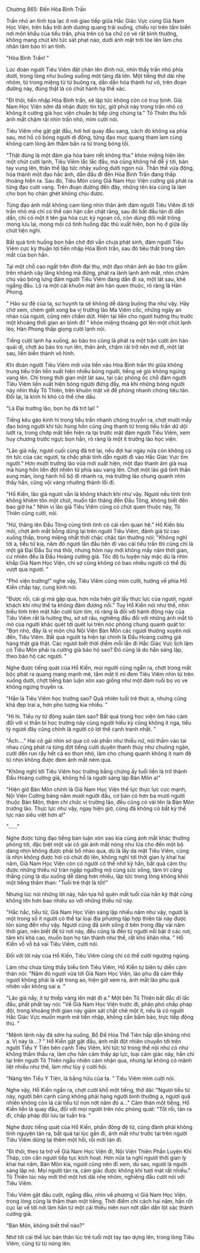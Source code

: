 




Chương 865: Đến Hòa Bình Trấn




Trấn nhỏ an tĩnh tọa lạc ở nơi giao tiếp giữa Hắc Giác Vực cùng Già Nam Học Viện, trên bầu trời ánh dương quang trải xuống, chiếu rọi trên tấm biển nơi môn khẩu của tiểu trấn, phía trên có ba chữ có vẻ rất bình thường, không mang chút khí tức sát phạt nào, dưới ánh mặt trời lóe lên làm cho nhân tâm bảo trì an tĩnh.

"Hòa Bình Trấn! "

Lúc đoàn người Tiêu Viêm đặt chân lên đỉnh núi, nhìn thấy trấn nhỏ phía dưới, trong lòng như buông xuống một tảng đá lớn. Một tiếng thở dài nhẹ nhõm, từ trong miệng từ từ buông ra, dần dần hóa thành hư vô, trên đoạn đường này, đúng thật là có chút hành hạ thể xác.

"Đi thôi, tiến nhập Hòa Bình trấn, sẽ lập tức không còn có truy binh. Già Nam Học Viện sớm đã nhận được tin tức, giờ phút này trong trấn nhỏ có không ít cường giả học viện chuẩn bị tiếp ứng chúng ta." Tô Thiên thu hồi ánh mắt chậm rãi nhìn trấn nhỏ, mỉm cười nói.

Tiêu Viêm nhẹ gật gật đầu, hơi hơi quay đầu sang, cách đó không xa phía sau, mơ hồ có bóng người di động, từng đạo mục quang tham lam cùng không cam lòng âm thầm bắn ra từ trong bóng tối.

"Thật đúng là một đám gia hỏa bám riết không tha." khóe miệng hiện lên một chút cười lạnh, Tiêu Viêm lắc lắc đầu, mà cũng không hề để ý tới, bàn tay vung lên, thân thể lập tức nhảy xuống dưới ngọn núi. Thân thể vừa động, hóa thành một đạo hắc ảnh, dẫn đầu đi đến Hòa Bình Trấn đang thấp thoáng hiện ra. Sau đó, Tiêu Môn cùng Già Nam Học Viện cường giả phát ra từng đạo cười vang. Trên đoạn đường đến đây, những tên kia cũng là làm cho bọn họ chán ghét không chịu được.

Từng đạo ánh mắt không cam lòng nhìn thân ảnh đám người Tiêu Viêm đi tới trấn nhỏ mà chỉ có thể oán hận cắn chặt răng, sau đó bắt đầu tản đi dần dần, chỉ có một ít tên gia hỏa cực kỳ ngoan cố, còn dùng đôi mắt trông mong lưu lại, mong mỏi có tình huống đặc thù xuất hiện, bọn họ ở giữa lấy chút tiện nghi.

Bất quá tình huống bọn hắn chờ đợi vẫn chưa phát sinh, đám người Tiêu Viêm cực kỳ thuận lợi tiến nhập Hòa Bình trấn, sau đó tiêu thất trong tầm mắt của bọn hắn.

Tại một chỗ cao ngất trên đỉnh đại thụ, một đạo nhân ảnh áo bào tro giẫm trên nhánh cây lăng không mà đứng, phát ra lành lạnh ánh mắt, nhìn chăm chú vào bóng lưng đám người Tiêu Viêm đang dần đi xa, một lát sau, khẽ ngẩng đầu. Lộ ra một cái khuôn mặt âm hàn quen thuộc, rõ ràng là Hàn Phong.

" Hảo sư đệ của ta, sư huynh ta sẽ không dễ dàng buông tha như vậy. Hãy chờ xem, chém giết xong ba vị trưởng lão Ma Viêm cốc, những ngày an nhàn của ngươi, cũng nên chấm dứt. Hiện tại liền cho ngươi hưởng thụ trước một khoảng thời gian an bình đi! " khóe miệng thoáng gợi lên một chút lạnh lẻo, Hàn Phong thấp giọng cười lạnh nói.

Tiếng cười lạnh hạ xuống, áo bào tro cũng là phát ra một trận cười âm hàn quái dị, chợt áo bào tro run lên, thân ảnh, chậm rãi trở nên mờ đi, một lát sau, liền biến thành vô hình.

Khi đoàn người Tiêu Viêm mới vừa tiến vào Hòa Bình trấn thì giữa không trung tiểu trấn liền xuất hiện nhiều bóng người, tiếng xé gió không ngừng vang lên. Chỉ trong thời gian một lát sau, tại các phòng ốc chỗ đám người Tiêu Viêm liền xuất hiện bóng người đứng đầy, mà khi những bóng người này nhìn thấy Tô Thiên, trên khuôn mặt vẻ đề phòng nhanh chóng tiêu tán. Đổi lại, là kinh hỉ khó có thể che dấu.

"Là Đại trưởng lão, bọn họ đã trở lại! "

Tiếng kêu gào kinh hỉ trong tiểu trấn nhanh chóng truyền ra, chợt mười mấy đạo bóng người khí tức hùng hồn cũng ứng thanh từ trong tiểu trấn dữ dội lướt ra, trong chớp mắt liền hiện ra tại trước mặt đám người Tiêu Viêm, xem huy chương trước ngực bọn hắn, rõ ràng là một ít trưởng lão học viện.

"Lão già nầy, ngươi cuối cùng đã trở lại, nếu đợi hai ngày nữa còn không có tin tức của các ngươi, ta chắc phải tính dẫn người đi vào Hắc Giác Vực tìm người." Hơn mười trưởng lão vừa mới xuất hiện, một đạo thanh âm già nua mà hùng hồn liền đột nhiên từ phía sau vang lên. Chợt một lão giả tinh thần sung mãn, long hành hổ bộ đi nhanh ra, mà trưởng lão chung quanh nhìn thấy hắn, cũng vội vàng nhường thành lối đi.

"Hổ Kiền, lão già ngươi vẫn là không khách khí như vậy. Ngươi nếu tính tình không khiêm tốn một chút, muốn tấn thăng đến Đấu Tông, không biết đến bao giờ ha." Nhìn vị lão giả Tiêu Viêm cũng có chút quen thuộc này, Tô Thiên cũng cười, nói.

"Hứ, thăng lên Đấu Tông cùng tính tình có cái rắm quan hệ." Hổ Kiền bĩu môi, chợt ánh mắt bỗng dừng lại trên người Tiêu Viêm, đánh giá từ cao xuống thấp, trong miệng nhất thời chậc chậc tán thưởng nói: "Không nghĩ tới a, tiểu tử kia, năm đó ngươi lần đầu tiên đi vào cái tiểu trấn thì cũng chỉ là một gã Đại Đấu Sư mà thôi, nhưng hôm nay mới không mấy năm thời gian, cư nhiên đều là Đấu Hoàng cường giả. Tốc độ tu luyện này mặc dù là nhìn khắp Già Nam Học Viện, chỉ sợ cũng không có bao nhiêu người có thể đủ vượt qua ngươi. "

"Phó viện trưởng!" nghe vậy, Tiêu Viêm cũng mỉm cười, hướng về phía Hổ Kiền chắp tay, cung kính nói.

"Được rồi, cái gì mà gặp qua, hơn nữa hiện giờ lấy thực lực của ngươi, ngươi khách khí như thế ta không đảm đương nổi." Tuy Hổ Kiền nói như thế, nhìn biểu tình trên mặt hắn cười tủm tỉm, rõ ràng là đối với hành động này của Tiêu Viêm rất là hưởng thụ, sờ sờ râu, nghiêng đầu đối với những ánh mắt tò mò của người khác quét tới quét lui trên nóc phòng chung quanh quát to: "Bọn nhỏ, đây là vị môn chủ Nội Viện Bàn Môn các ngươi thường xuyên nói đến, Tiêu Viêm. Bất quá người ta hiện tại chính là Đấu Hoàng cường giả hàng thật giá thật. Các ngươi biết thời điểm mỗi lần đi Hắc Giác Vực lịch lãm có Tiêu Môn phái ra cường giả bảo hộ sao? Đó cũng là do hắn sáng lập, theo bảo hộ các ngươi. "

Nghe được tiếng quát của Hổ Kiền, mọi người cũng ngẩn ra, chợt trong mắt bộc phát ra quang mang mạnh mẽ, tầm mắt tỉ mỉ đem Tiêu Viêm nhìn từ trên xuống dưới, chợt tiếng bàn luận xôn xao giống như một đám ruồi bọ vo ve không ngừng truyền ra.

"Hắn là Tiêu Viêm học trưởng sao? Quả nhiên tuổi trẻ thực a, nhưng cũng khá đẹp trai a, hơn pho tượng kia nhiều. "

"Hì hì. Tiểu ny tử động xuân tâm sao? Bất quá trong học viện ôm hảo cảm đối với vị thần bí học trưởng này cùng người hiếu kỳ cũng không ít nga, tiểu tỷ ngươi đây cũng chính là người có lợi thế cạnh tranh nhất. "

"Ách...." Hai cô gái nhìn sơ qua có vài phần như thiếu nữ, nói thầm vào tai nhau cũng phát ra từng đợt tiếng cười duyên thanh thúy như chuông ngân, cười đến run rẩy hết cả eo thon nhỏ, làm cho chung quanh không ít nam đệ tử nhịn không được đem ánh mắt ném qua.

"Không nghĩ tới Tiêu Viêm học trưởng bằng chừng ấy tuổi liền là trở thành Đấu Hoàng cường giả, không hổ là người sáng lập Bàn Môn a!"

"Hiện giờ Bàn Môn chính là Già Nam Học Viện thế lực thực lực cực mạnh, Nội Viện Cường bảng năm mươi người đầu, cơ bản có hơn ba mươi người thuộc Bàn Môn, thậm chí chức vị trưởng lão, đều cũng có vài tên là Bàn Môn trưởng lão. Thực lực như vậy, ngay hiện giờ, cũng đã không có bất kỳ thế lực nào siêu việt hơn a!"

"......"

Nghe được từng đạo tiếng bàn luận xôn xao kia cùng ánh mắt khác thường phóng tới, đặc biệt một vài cô gái ánh mắt nóng như lửa cho đến một bộ dáng nhịn không được phải bổ nhào qua, dù là lấy da mặt Tiêu Viêm, cũng là nhịn không được hơi có chút đỏ lên, không nghĩ tới thời gian ly khai hai năm, Già Nam Học Viện còn có người có thể nhớ kỹ hắn, bất quá cảm thụ được những thiếu nữ tràn ngập ngưỡng mộ cùng sức sống, tâm trí căng thẳng cũng là dịu xuống dễ dàng hơn nhiều, lập tức trong lòng không khỏi một tiếng thầm than: "Tuổi trẻ thật là tốt!"

Nhưng lúc nói những lời này, hắn tựa hồ quên mất tuổi của hắn kỳ thật cũng không lớn hơn bao nhiêu so với những thiếu nữ này.

"Hắc hắc, tiểu tử, Già Nam Học Viện sáng lập nhiều năm như vậy, ngươi là một trong số ít người có thể tại loại địa phương tập hợp thiên tài này được tôn sùng đến như vậy. Ngươi cũng đã sinh sống ở bên trong đây vài năm thời gian, nên biết đệ tử nơi này, đều cũng là đến từ người nổi bật ở các nơi, tâm khí khá cao, muốn bọn họ tán thành như thế, rất khó khăn nha. " Hổ Kiền vỗ vỗ bả vai Tiêu Viêm, cười nói.

Đối với lời này của Hổ Kiền, Tiêu Viêm cũng chỉ có thể cười ngượng ngùng.

Làm như chưa từng thấy biểu tình Tiêu Viêm, Hổ Kiền tự biên tự diễn cảm thán nói: "Năm đó ngươi vừa tới Già Nam Học Viện, lão phu đã cảm thấy ngươi không phải là vật trong ao, hiện giờ xem ra, ánh mắt lão phu quả nhiên vẫn không sai a. "

"Lão già nầy, ít tự thiếp vàng lên mặt đi a." Một bên Tô Thiên bất đắc dĩ lắc đầu, phất phất tay nói: "Về Già Nam Học Viện trước đi, phân phó chấp pháp đội, trong khoảng thời gian này giám sát chặt chẽ một ít, nếu là có người Hắc Giác Vực muốn mạnh mẽ tiến nhập, không cần bẩm báo, trực tiếp động thủ. "

"Mệnh lệnh này đã sớm hạ xuống, Bồ Đề Hóa Thể Tiên hấp dẫn không nhỏ a. Vị này là….? " Hổ Kiền gật gật đầu, ánh mắt đột nhiên chuyển tới trên người Tiểu Y Tiên bên cạnh Tiêu Viêm, khí tức từ trong thể nội như có như không thẩm thấu ra, làm cho hắn cảm thấy áp lực, loại cảm giác này, hắn chỉ tại trên người Tô Thiên ngẫu nhiên cảm nhận qua, nhưng lại không có mãnh liệt nhiều như thế, làm như tùy ý cười hỏi.

"Nàng tên Tiểu Y Tiên, là bằng hữu của ta. " Tiêu Viêm mỉm cười nói.

Nghe vậy, Hổ Kiền ngẩn ra, chợt cười khổ một tiếng, thở dài: "Ngươi tiểu tử này, người bên cạnh cũng không phải hạng người bình thường a, ngươi quả nhiên không còn là cái tiểu tử non nớt năm đó a..." Cảm thán một tiếng, Hổ Kiền liền là quay đầu, đối với mọi người trên nóc phòng quát: "Tốt rồi, tản ra đi, chấp pháp đội lưu lại tuần tra. "

Nghe được tiếng quát của Hổ Kiền, phần đông đệ tử, cũng đành phải không tình nguyện tản ra, bất quá tại lúc gần đi, ánh mắt như trước tại trên người Tiêu Viêm dừng lại thêm một hồi, rồi mới tán đi.

"Đi thôi, theo ta trở về Già Nam Học Viện đi, Nội Viện Thiên Phần Luyện Khí Tháp, còn cần ngươi tiếp tục kích hoạt. Hơn nữa ta nghĩ ngươi thời gian ly khai hai năm, Bàn Môn kia, ngươi cũng nên đi xem, dù sao, ngươi là người sáng lập nó. Mọi người tản ra, cảm giác được không khí tươi mát rất nhiều." Tô Thiên lúc này mới thở một hơi dài nhẹ nhõm, nghiêng đầu cười nói với Tiêu Viêm.

Tiêu Viêm gật đầu cười, ngẩng đầu, nhìn về phương vị Già Nam Học Viện, trong lòng cũng là thầm than một tiếng. Thời điểm chỉ cách hai năm, hắn rốt cục lại về tới nơi làm hắn từ một cái thiếu niên non nớt dần dần lột xác thành cường giả.

"Bàn Môn, không biết thế nào?"

Nhớ tới cái thế lực bản thân lúc trẻ tuổi một tay tạo dựng lên, trong lòng Tiêu Viêm, cũng từ từ nóng lên.




